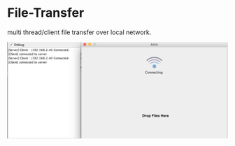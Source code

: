 # File-Transfer

multi thread/client file transfer over local network.

![alt text](https://github.com/AminAliari/File-Transfer/blob/master/screenshot.png)
